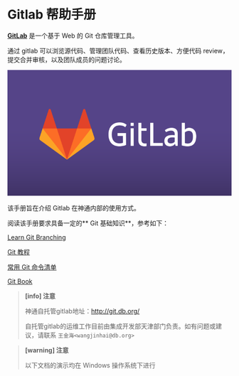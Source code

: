 # Gitlab 帮助手册

**[GitLab](https://about.gitlab.com/)** 是一个基于 Web 的 Git 仓库管理工具。

通过 gitlab 可以浏览源代码、管理团队代码、查看历史版本、方便代码 review，提交合并审核，以及团队成员的问题讨论。

![](/assets/gitlab.png)

该手册旨在介绍 Gitlab 在神通内部的使用方式。

阅读该手册要求具备一定的** Git 基础知识**，参考如下：

[Learn Git Branching](https://learngitbranching.js.org/)

[Git 教程](https://www.liaoxuefeng.com/wiki/0013739516305929606dd18361248578c67b8067c8c017b000)

[常用 Git 命令清单](http://www.ruanyifeng.com/blog/2015/12/git-cheat-sheet.html)

[Git Book](https://git-scm.com/book/zh/v2)

> **[info] 注意**
>
> 神通自托管gitlab地址：http://git.db.org/
>
> 自托管gitlab的运维工作目前由集成开发部天津部门负责。如有问题或建议，请联系 `王金海<wangjinhai@db.org>`

> **[warning] 注意**
>
> 以下文档的演示均在 Windows 操作系统下进行
